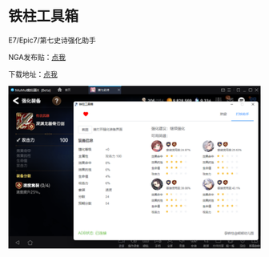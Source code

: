 # 铁柱工具箱

E7/Epic7/第七史诗强化助手

NGA发布贴：[点我](https://nga.178.com/read.php?tid=38731315)

下载地址：[点我](https://github.com/Mooooooon/TiezhuToolbox/releases/)

![预览](https://raw.githubusercontent.com/Mooooooon/TiezhuToolbox/main/public/readme.png)
